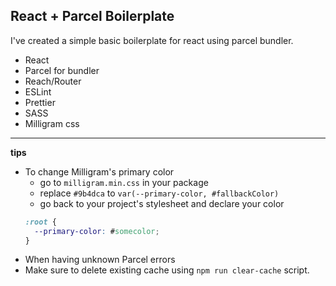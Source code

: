 ## React + Parcel Boilerplate

I've created a simple basic boilerplate for react using parcel bundler.

- React
- Parcel for bundler
- Reach/Router
- ESLint
- Prettier
- SASS
- Milligram css

---

**tips**

- To change Milligram's primary color
  - go to `milligram.min.css` in your package
  - replace `#9b4dca` to `var(--primary-color, #fallbackColor)`
  - go back to your project's stylesheet and declare your color
  ```css
  :root {
    --primary-color: #somecolor;
  }
  ```

* When having unknown Parcel errors
* Make sure to delete existing cache using `npm run clear-cache` script.
